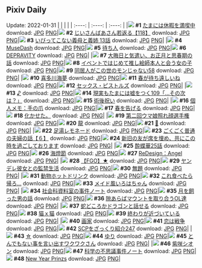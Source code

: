 ## Pixiv Daily
Update: 2022-01-31
|      |      |      |
| :----: | :----: | :----: |
|![](https://pixiv.microyu.workers.dev/c/240x480/img-master/img/2022/01/29/00/00/03/95838766_p0_master1200.jpg) **#1** [たまには休暇を満喫中](https://www.pixiv.net/artworks/95838766) download: [JPG](https://pixiv.microyu.workers.dev/img-original/img/2022/01/29/00/00/03/95838766_p0.jpg) [PNG](https://pixiv.microyu.workers.dev/img-original/img/2022/01/29/00/00/03/95838766_p0.png)|![](https://pixiv.microyu.workers.dev/c/240x480/img-master/img/2022/01/29/11/01/48/95846323_p0_master1200.jpg) **#2** [じいさんばあさん若返る【118】](https://www.pixiv.net/artworks/95846323) download: [JPG](https://pixiv.microyu.workers.dev/img-original/img/2022/01/29/11/01/48/95846323_p0.jpg) [PNG](https://pixiv.microyu.workers.dev/img-original/img/2022/01/29/11/01/48/95846323_p0.png)|![](https://pixiv.microyu.workers.dev/c/240x480/img-master/img/2022/01/29/00/02/39/95839065_p0_master1200.jpg) **#3** [いびってこない義母と義姉 13話](https://www.pixiv.net/artworks/95839065) download: [JPG](https://pixiv.microyu.workers.dev/img-original/img/2022/01/29/00/02/39/95839065_p0.jpg) [PNG](https://pixiv.microyu.workers.dev/img-original/img/2022/01/29/00/02/39/95839065_p0.png)|
|![](https://pixiv.microyu.workers.dev/c/240x480/img-master/img/2022/01/29/01/38/49/95841206_p0_master1200.jpg) **#4** [MuseDash](https://www.pixiv.net/artworks/95841206) download: [JPG](https://pixiv.microyu.workers.dev/img-original/img/2022/01/29/01/38/49/95841206_p0.jpg) [PNG](https://pixiv.microyu.workers.dev/img-original/img/2022/01/29/01/38/49/95841206_p0.png)|![](https://pixiv.microyu.workers.dev/c/240x480/img-master/img/2022/01/30/00/50/14/95863886_p0_master1200.jpg) **#5** [待ち人](https://www.pixiv.net/artworks/95863886) download: [JPG](https://pixiv.microyu.workers.dev/img-original/img/2022/01/30/00/50/14/95863886_p0.jpg) [PNG](https://pixiv.microyu.workers.dev/img-original/img/2022/01/30/00/50/14/95863886_p0.png)|![](https://pixiv.microyu.workers.dev/c/240x480/img-master/img/2022/01/29/00/00/10/95838815_p0_master1200.jpg) **#6** [DEPRAVITY](https://www.pixiv.net/artworks/95838815) download: [JPG](https://pixiv.microyu.workers.dev/img-original/img/2022/01/29/00/00/10/95838815_p0.jpg) [PNG](https://pixiv.microyu.workers.dev/img-original/img/2022/01/29/00/00/10/95838815_p0.png)|
|![](https://pixiv.microyu.workers.dev/c/240x480/img-master/img/2022/01/29/21/00/08/95857345_p0_master1200.jpg) **#7** [大晦日と気遣い、お正月と思春期の話](https://www.pixiv.net/artworks/95857345) download: [JPG](https://pixiv.microyu.workers.dev/img-original/img/2022/01/29/21/00/08/95857345_p0.jpg) [PNG](https://pixiv.microyu.workers.dev/img-original/img/2022/01/29/21/00/08/95857345_p0.png)|![](https://pixiv.microyu.workers.dev/c/240x480/img-master/img/2022/01/29/20/33/32/95856659_p0_master1200.jpg) **#8** [イベントではじめて推し絵師本人と会う女の子](https://www.pixiv.net/artworks/95856659) download: [JPG](https://pixiv.microyu.workers.dev/img-original/img/2022/01/29/20/33/32/95856659_p0.jpg) [PNG](https://pixiv.microyu.workers.dev/img-original/img/2022/01/29/20/33/32/95856659_p0.png)|![](https://pixiv.microyu.workers.dev/c/240x480/img-master/img/2022/01/29/16/51/38/95851816_p0_master1200.jpg) **#9** [同居人がこの世のモンじゃない58](https://www.pixiv.net/artworks/95851816) download: [JPG](https://pixiv.microyu.workers.dev/img-original/img/2022/01/29/16/51/38/95851816_p0.jpg) [PNG](https://pixiv.microyu.workers.dev/img-original/img/2022/01/29/16/51/38/95851816_p0.png)|
|![](https://pixiv.microyu.workers.dev/c/240x480/img-master/img/2022/01/29/00/07/47/95839264_p0_master1200.jpg) **#10** [喜多川海夢](https://www.pixiv.net/artworks/95839264) download: [JPG](https://pixiv.microyu.workers.dev/img-original/img/2022/01/29/00/07/47/95839264_p0.jpg) [PNG](https://pixiv.microyu.workers.dev/img-original/img/2022/01/29/00/07/47/95839264_p0.png)|![](https://pixiv.microyu.workers.dev/c/240x480/img-master/img/2022/01/29/00/00/02/95838747_p0_master1200.jpg) **#11** [春が待ち遠しいね](https://www.pixiv.net/artworks/95838747) download: [JPG](https://pixiv.microyu.workers.dev/img-original/img/2022/01/29/00/00/02/95838747_p0.jpg) [PNG](https://pixiv.microyu.workers.dev/img-original/img/2022/01/29/00/00/02/95838747_p0.png)|![](https://pixiv.microyu.workers.dev/c/240x480/img-master/img/2022/01/30/00/00/14/95862274_p0_master1200.jpg) **#12** [セックス・ピストルズ](https://www.pixiv.net/artworks/95862274) download: [JPG](https://pixiv.microyu.workers.dev/img-original/img/2022/01/30/00/00/14/95862274_p0.jpg) [PNG](https://pixiv.microyu.workers.dev/img-original/img/2022/01/30/00/00/14/95862274_p0.png)|
|![](https://pixiv.microyu.workers.dev/c/240x480/img-master/img/2022/01/29/20/12/33/95856134_p0_master1200.jpg) **#13** [♪](https://www.pixiv.net/artworks/95856134) download: [JPG](https://pixiv.microyu.workers.dev/img-original/img/2022/01/29/20/12/33/95856134_p0.jpg) [PNG](https://pixiv.microyu.workers.dev/img-original/img/2022/01/29/20/12/33/95856134_p0.png)|![](https://pixiv.microyu.workers.dev/c/240x480/img-master/img/2022/01/30/18/53/40/95880594_p0_master1200.jpg) **#14** [現実もたまには嘘をつく109「…その次は？」](https://www.pixiv.net/artworks/95880594) download: [JPG](https://pixiv.microyu.workers.dev/img-original/img/2022/01/30/18/53/40/95880594_p0.jpg) [PNG](https://pixiv.microyu.workers.dev/img-original/img/2022/01/30/18/53/40/95880594_p0.png)|![](https://pixiv.microyu.workers.dev/c/240x480/img-master/img/2022/01/30/10/53/56/95870847_p0_master1200.jpg) **#15** [術後祝い](https://www.pixiv.net/artworks/95870847) download: [JPG](https://pixiv.microyu.workers.dev/img-original/img/2022/01/30/10/53/56/95870847_p0.jpg) [PNG](https://pixiv.microyu.workers.dev/img-original/img/2022/01/30/10/53/56/95870847_p0.png)|
|![](https://pixiv.microyu.workers.dev/c/240x480/img-master/img/2022/01/29/09/00/01/95845028_p0_master1200.jpg) **#16** [個人メモ：手の爪](https://www.pixiv.net/artworks/95845028) download: [JPG](https://pixiv.microyu.workers.dev/img-original/img/2022/01/29/09/00/01/95845028_p0.jpg) [PNG](https://pixiv.microyu.workers.dev/img-original/img/2022/01/29/09/00/01/95845028_p0.png)|![](https://pixiv.microyu.workers.dev/c/240x480/img-master/img/2022/01/29/16/58/54/95851946_p0_master1200.jpg) **#17** [春を告げる](https://www.pixiv.net/artworks/95851946) download: [JPG](https://pixiv.microyu.workers.dev/img-original/img/2022/01/29/16/58/54/95851946_p0.jpg) [PNG](https://pixiv.microyu.workers.dev/img-original/img/2022/01/29/16/58/54/95851946_p0.png)|![](https://pixiv.microyu.workers.dev/c/240x480/img-master/img/2022/01/29/00/41/12/95840136_p0_master1200.jpg) **#18** [化かせた。](https://www.pixiv.net/artworks/95840136) download: [JPG](https://pixiv.microyu.workers.dev/img-original/img/2022/01/29/00/41/12/95840136_p0.jpg) [PNG](https://pixiv.microyu.workers.dev/img-original/img/2022/01/29/00/41/12/95840136_p0.png)|
|![](https://pixiv.microyu.workers.dev/c/240x480/img-master/img/2022/01/29/00/47/56/95840283_p0_master1200.jpg) **#19** [第二回ウマ娘照れ顔選手権](https://www.pixiv.net/artworks/95840283) download: [JPG](https://pixiv.microyu.workers.dev/img-original/img/2022/01/29/00/47/56/95840283_p0.jpg) [PNG](https://pixiv.microyu.workers.dev/img-original/img/2022/01/29/00/47/56/95840283_p0.png)|![](https://pixiv.microyu.workers.dev/c/240x480/img-master/img/2022/01/29/01/12/25/95840770_p0_master1200.jpg) **#20** [龍](https://www.pixiv.net/artworks/95840770) download: [JPG](https://pixiv.microyu.workers.dev/img-original/img/2022/01/29/01/12/25/95840770_p0.jpg) [PNG](https://pixiv.microyu.workers.dev/img-original/img/2022/01/29/01/12/25/95840770_p0.png)|![](https://pixiv.microyu.workers.dev/c/240x480/img-master/img/2022/01/29/18/12/52/95853406_p0_master1200.jpg) **#21** [🦇](https://www.pixiv.net/artworks/95853406) download: [JPG](https://pixiv.microyu.workers.dev/img-original/img/2022/01/29/18/12/52/95853406_p0.jpg) [PNG](https://pixiv.microyu.workers.dev/img-original/img/2022/01/29/18/12/52/95853406_p0.png)|
|![](https://pixiv.microyu.workers.dev/c/240x480/img-master/img/2022/01/29/21/13/08/95857698_p0_master1200.jpg) **#22** [足湯レモネード](https://www.pixiv.net/artworks/95857698) download: [JPG](https://pixiv.microyu.workers.dev/img-original/img/2022/01/29/21/13/08/95857698_p0.jpg) [PNG](https://pixiv.microyu.workers.dev/img-original/img/2022/01/29/21/13/08/95857698_p0.png)|![](https://pixiv.microyu.workers.dev/c/240x480/img-master/img/2022/01/30/00/00/35/95862384_p0_master1200.jpg) **#23** [ごくごく普通の夫婦の話【６】](https://www.pixiv.net/artworks/95862384) download: [JPG](https://pixiv.microyu.workers.dev/img-original/img/2022/01/30/00/00/35/95862384_p0.jpg) [PNG](https://pixiv.microyu.workers.dev/img-original/img/2022/01/30/00/00/35/95862384_p0.png)|![](https://pixiv.microyu.workers.dev/c/240x480/img-master/img/2022/01/29/17/16/08/95852258_p0_master1200.jpg) **#24** [新旧の友が席を埋め、共にこの時を過ごしております](https://www.pixiv.net/artworks/95852258) download: [JPG](https://pixiv.microyu.workers.dev/img-original/img/2022/01/29/17/16/08/95852258_p0.jpg) [PNG](https://pixiv.microyu.workers.dev/img-original/img/2022/01/29/17/16/08/95852258_p0.png)|
|![](https://pixiv.microyu.workers.dev/c/240x480/img-master/img/2022/01/30/00/00/04/95862219_p0_master1200.jpg) **#25** [酔蝶華25話](https://www.pixiv.net/artworks/95862219) download: [JPG](https://pixiv.microyu.workers.dev/img-original/img/2022/01/30/00/00/04/95862219_p0.jpg) [PNG](https://pixiv.microyu.workers.dev/img-original/img/2022/01/30/00/00/04/95862219_p0.png)|![](https://pixiv.microyu.workers.dev/c/240x480/img-master/img/2022/01/29/17/20/42/95852350_p0_master1200.jpg) **#26** [海燈節](https://www.pixiv.net/artworks/95852350) download: [JPG](https://pixiv.microyu.workers.dev/img-original/img/2022/01/29/17/20/42/95852350_p0.jpg) [PNG](https://pixiv.microyu.workers.dev/img-original/img/2022/01/29/17/20/42/95852350_p0.png)|![](https://pixiv.microyu.workers.dev/c/240x480/img-master/img/2022/01/29/02/57/40/95842246_p0_master1200.jpg) **#27** [ReDesign：Angel](https://www.pixiv.net/artworks/95842246) download: [JPG](https://pixiv.microyu.workers.dev/img-original/img/2022/01/29/02/57/40/95842246_p0.jpg) [PNG](https://pixiv.microyu.workers.dev/img-original/img/2022/01/29/02/57/40/95842246_p0.png)|
|![](https://pixiv.microyu.workers.dev/c/240x480/img-master/img/2022/01/30/00/00/31/95862374_p0_master1200.jpg) **#28** [【FGO】★](https://www.pixiv.net/artworks/95862374) download: [JPG](https://pixiv.microyu.workers.dev/img-original/img/2022/01/30/00/00/31/95862374_p0.jpg) [PNG](https://pixiv.microyu.workers.dev/img-original/img/2022/01/30/00/00/31/95862374_p0.png)|![](https://pixiv.microyu.workers.dev/c/240x480/img-master/img/2022/01/30/00/00/36/95862386_p0_master1200.jpg) **#29** [ヤンデレ彼女との監禁生活](https://www.pixiv.net/artworks/95862386) download: [JPG](https://pixiv.microyu.workers.dev/img-original/img/2022/01/30/00/00/36/95862386_p0.jpg) [PNG](https://pixiv.microyu.workers.dev/img-original/img/2022/01/30/00/00/36/95862386_p0.png)|![](https://pixiv.microyu.workers.dev/c/240x480/img-master/img/2022/01/30/00/05/39/95862560_p0_master1200.jpg) **#30** [無題](https://www.pixiv.net/artworks/95862560) download: [JPG](https://pixiv.microyu.workers.dev/img-original/img/2022/01/30/00/05/39/95862560_p0.jpg) [PNG](https://pixiv.microyu.workers.dev/img-original/img/2022/01/30/00/05/39/95862560_p0.png)|
|![](https://pixiv.microyu.workers.dev/c/240x480/img-master/img/2022/01/30/20/30/00/95883269_p0_master1200.jpg) **#31** [動物ホットドリンク](https://www.pixiv.net/artworks/95883269) download: [JPG](https://pixiv.microyu.workers.dev/img-original/img/2022/01/30/20/30/00/95883269_p0.jpg) [PNG](https://pixiv.microyu.workers.dev/img-original/img/2022/01/30/20/30/00/95883269_p0.png)|![](https://pixiv.microyu.workers.dev/c/240x480/img-master/img/2022/01/29/19/04/04/95854377_p0_master1200.jpg) **#32** [これ食べたら帰ろ…](https://www.pixiv.net/artworks/95854377) download: [JPG](https://pixiv.microyu.workers.dev/img-original/img/2022/01/29/19/04/04/95854377_p0.jpg) [PNG](https://pixiv.microyu.workers.dev/img-original/img/2022/01/29/19/04/04/95854377_p0.png)|![](https://pixiv.microyu.workers.dev/c/240x480/img-master/img/2022/01/30/00/00/12/95862255_p0_master1200.jpg) **#33** [メイド風いろはちゃん](https://www.pixiv.net/artworks/95862255) download: [JPG](https://pixiv.microyu.workers.dev/img-original/img/2022/01/30/00/00/12/95862255_p0.jpg) [PNG](https://pixiv.microyu.workers.dev/img-original/img/2022/01/30/00/00/12/95862255_p0.png)|
|![](https://pixiv.microyu.workers.dev/c/240x480/img-master/img/2022/01/30/00/00/02/95862205_p0_master1200.jpg) **#34** [社会科資料室の事件ノート](https://www.pixiv.net/artworks/95862205) download: [JPG](https://pixiv.microyu.workers.dev/img-original/img/2022/01/30/00/00/02/95862205_p0.jpg) [PNG](https://pixiv.microyu.workers.dev/img-original/img/2022/01/30/00/00/02/95862205_p0.png)|![](https://pixiv.microyu.workers.dev/c/240x480/img-master/img/2022/01/29/19/23/02/95854933_p0_master1200.jpg) **#35** [月を飼った男の話](https://www.pixiv.net/artworks/95854933) download: [JPG](https://pixiv.microyu.workers.dev/img-original/img/2022/01/29/19/23/02/95854933_p0.jpg) [PNG](https://pixiv.microyu.workers.dev/img-original/img/2022/01/29/19/23/02/95854933_p0.png)|![](https://pixiv.microyu.workers.dev/c/240x480/img-master/img/2022/01/29/00/00/15/95838855_p0_master1200.jpg) **#36** [隙あらばマウントを取り合うOL達](https://www.pixiv.net/artworks/95838855) download: [JPG](https://pixiv.microyu.workers.dev/img-original/img/2022/01/29/00/00/15/95838855_p0.jpg) [PNG](https://pixiv.microyu.workers.dev/img-original/img/2022/01/29/00/00/15/95838855_p0.png)|
|![](https://pixiv.microyu.workers.dev/c/240x480/img-master/img/2022/01/29/11/56/29/95847089_p0_master1200.jpg) **#37** [蛇どころかドラゴンと話せる](https://www.pixiv.net/artworks/95847089) download: [JPG](https://pixiv.microyu.workers.dev/img-original/img/2022/01/29/11/56/29/95847089_p0.jpg) [PNG](https://pixiv.microyu.workers.dev/img-original/img/2022/01/29/11/56/29/95847089_p0.png)|![](https://pixiv.microyu.workers.dev/c/240x480/img-master/img/2022/01/29/00/00/03/95838761_p0_master1200.jpg) **#38** [猫ｘ猫](https://www.pixiv.net/artworks/95838761) download: [JPG](https://pixiv.microyu.workers.dev/img-original/img/2022/01/29/00/00/03/95838761_p0.jpg) [PNG](https://pixiv.microyu.workers.dev/img-original/img/2022/01/29/00/00/03/95838761_p0.png)|![](https://pixiv.microyu.workers.dev/c/240x480/img-master/img/2022/01/30/16/04/23/95876611_p0_master1200.jpg) **#39** [終わりが近づいている](https://www.pixiv.net/artworks/95876611) download: [JPG](https://pixiv.microyu.workers.dev/img-original/img/2022/01/30/16/04/23/95876611_p0.jpg) [PNG](https://pixiv.microyu.workers.dev/img-original/img/2022/01/30/16/04/23/95876611_p0.png)|
|![](https://pixiv.microyu.workers.dev/c/240x480/img-master/img/2022/01/30/00/00/09/95862242_p0_master1200.jpg) **#40** [画家](https://www.pixiv.net/artworks/95862242) download: [JPG](https://pixiv.microyu.workers.dev/img-original/img/2022/01/30/00/00/09/95862242_p0.jpg) [PNG](https://pixiv.microyu.workers.dev/img-original/img/2022/01/30/00/00/09/95862242_p0.png)|![](https://pixiv.microyu.workers.dev/c/240x480/img-master/img/2022/01/29/00/00/14/95838840_p0_master1200.jpg) **#41** [恋は戦争](https://www.pixiv.net/artworks/95838840) download: [JPG](https://pixiv.microyu.workers.dev/img-original/img/2022/01/29/00/00/14/95838840_p0.jpg) [PNG](https://pixiv.microyu.workers.dev/img-original/img/2022/01/29/00/00/14/95838840_p0.png)|![](https://pixiv.microyu.workers.dev/c/240x480/img-master/img/2022/01/29/21/00/06/95857336_p0_master1200.jpg) **#42** [SCPをざっくり紹介247](https://www.pixiv.net/artworks/95857336) download: [JPG](https://pixiv.microyu.workers.dev/img-original/img/2022/01/29/21/00/06/95857336_p0.jpg) [PNG](https://pixiv.microyu.workers.dev/img-original/img/2022/01/29/21/00/06/95857336_p0.png)|
|![](https://pixiv.microyu.workers.dev/c/240x480/img-master/img/2022/01/30/14/00/01/95874091_p0_master1200.jpg) **#43** [☆](https://www.pixiv.net/artworks/95874091) download: [JPG](https://pixiv.microyu.workers.dev/img-original/img/2022/01/30/14/00/01/95874091_p0.jpg) [PNG](https://pixiv.microyu.workers.dev/img-original/img/2022/01/30/14/00/01/95874091_p0.png)|![](https://pixiv.microyu.workers.dev/c/240x480/img-master/img/2022/01/29/17/41/42/95852750_p0_master1200.jpg) **#44** [ゆり](https://www.pixiv.net/artworks/95852750) download: [JPG](https://pixiv.microyu.workers.dev/img-original/img/2022/01/29/17/41/42/95852750_p0.jpg) [PNG](https://pixiv.microyu.workers.dev/img-original/img/2022/01/29/17/41/42/95852750_p0.png)|![](https://pixiv.microyu.workers.dev/c/240x480/img-master/img/2022/01/30/00/32/44/95863408_p0_master1200.jpg) **#45** [とんでもない事を言い出すワクワクさん](https://www.pixiv.net/artworks/95863408) download: [JPG](https://pixiv.microyu.workers.dev/img-original/img/2022/01/30/00/32/44/95863408_p0.jpg) [PNG](https://pixiv.microyu.workers.dev/img-original/img/2022/01/30/00/32/44/95863408_p0.png)|
|![](https://pixiv.microyu.workers.dev/c/240x480/img-master/img/2022/01/29/09/23/43/95845205_p0_master1200.jpg) **#46** [紫咲シオン](https://www.pixiv.net/artworks/95845205) download: [JPG](https://pixiv.microyu.workers.dev/img-original/img/2022/01/29/09/23/43/95845205_p0.jpg) [PNG](https://pixiv.microyu.workers.dev/img-original/img/2022/01/29/09/23/43/95845205_p0.png)|![](https://pixiv.microyu.workers.dev/c/240x480/img-master/img/2022/01/29/00/00/14/95838848_p0_master1200.jpg) **#47** [科学の不思議事件ノート](https://www.pixiv.net/artworks/95838848) download: [JPG](https://pixiv.microyu.workers.dev/img-original/img/2022/01/29/00/00/14/95838848_p0.jpg) [PNG](https://pixiv.microyu.workers.dev/img-original/img/2022/01/29/00/00/14/95838848_p0.png)|![](https://pixiv.microyu.workers.dev/c/240x480/img-master/img/2022/01/30/07/13/59/95868410_p0_master1200.jpg) **#48** [New Year Prinzs](https://www.pixiv.net/artworks/95868410) download: [JPG](https://pixiv.microyu.workers.dev/img-original/img/2022/01/30/07/13/59/95868410_p0.jpg) [PNG](https://pixiv.microyu.workers.dev/img-original/img/2022/01/30/07/13/59/95868410_p0.png)|
